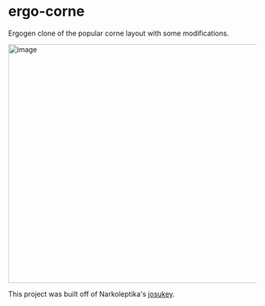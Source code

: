# ergo-corne
Ergogen clone of the popular corne layout with some modifications.


<img width="1025" height="484" alt="image" src="https://github.com/user-attachments/assets/e373d5a8-4498-42e9-a572-d5ac58e20a0b" />


This project was built off of Narkoleptika's [josukey](https://github.com/Narkoleptika/josukey).
